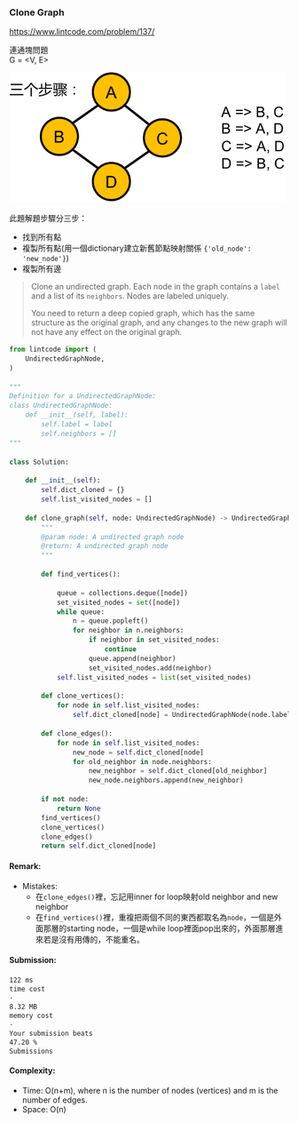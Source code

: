 ### Clone Graph
https://www.lintcode.com/problem/137/

連通塊問題\
G = <V, E>

<p>
    <img src="../images/137_Clone-Graph.jpg" width="500" />
</p>

此題解題步驟分三步：
- 找到所有點
- 複製所有點(用一個dictionary建立新舊節點映射關係 `{'old_node': 'new_node'}`)
- 複製所有邊

>Clone an undirected graph. Each node in the graph contains a `label` and a list of its `neighbors`. Nodes are labeled uniquely.
>
>You need to return a deep copied graph, which has the same structure as the original graph, and any changes to the new graph will not have any effect on the original graph.

```python
from lintcode import (
    UndirectedGraphNode,
)

"""
Definition for a UndirectedGraphNode:
class UndirectedGraphNode:
    def __init__(self, label):
        self.label = label
        self.neighbors = []
"""

class Solution:
    
    def __init__(self):
        self.dict_cloned = {}
        self.list_visited_nodes = []

    def clone_graph(self, node: UndirectedGraphNode) -> UndirectedGraphNode:
        """
        @param node: A undirected graph node
        @return: A undirected graph node
        """

        def find_vertices():

            queue = collections.deque([node])
            set_visited_nodes = set([node])
            while queue:
                n = queue.popleft()
                for neighbor in n.neighbors:
                    if neighbor in set_visited_nodes:
                        continue
                    queue.append(neighbor)
                    set_visited_nodes.add(neighbor)
            self.list_visited_nodes = list(set_visited_nodes)
        
        def clone_vertices():
            for node in self.list_visited_nodes:
                self.dict_cloned[node] = UndirectedGraphNode(node.label)
        
        def clone_edges():
            for node in self.list_visited_nodes:
                new_node = self.dict_cloned[node]
                for old_neighbor in node.neighbors:
                    new_neighbor = self.dict_cloned[old_neighbor]
                    new_node.neighbors.append(new_neighbor)

        if not node:
            return None
        find_vertices()
        clone_vertices()
        clone_edges()
        return self.dict_cloned[node]
```
#### Remark:
- Mistakes:
    - 在`clone_edges()`裡，忘記用inner for loop映射old neighbor and new neighbor
    - 在`find_vertices()`裡，重複把兩個不同的東西都取名為`node`，一個是外面那層的starting node，一個是while loop裡面pop出來的，外面那層進來若是沒有用傳的，不能重名。
#### Submission:
```
122 ms
time cost
·
8.32 MB
memory cost
·
Your submission beats
47.20 %
Submissions
```
#### Complexity:
- Time: O(n+m), where n is the number of nodes (vertices) and m is the number of edges.
- Space: O(n)

